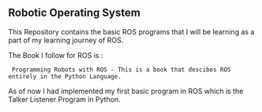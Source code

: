 ## Robotic Operating System
This Repository contains the basic ROS programs that I will be learning as a part of my learning journey of ROS.

The Book I follow for ROS is :

     Programming Robots with ROS - This is a book that descibes ROS entirely in the Python Language.
  
As of now I had implemented my first basic program in ROS which is the Talker Listener Program in Python.
  
